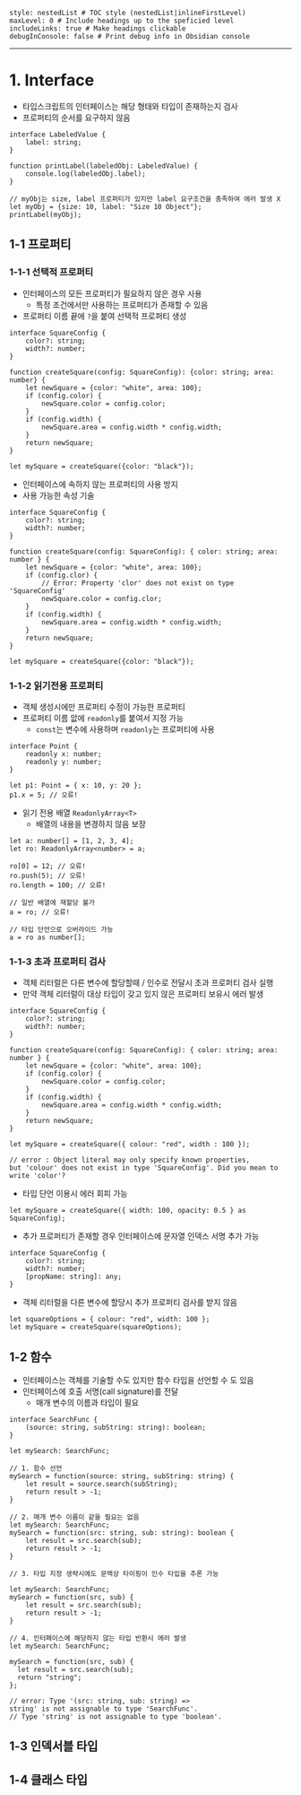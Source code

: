 ```table-of-contents
style: nestedList # TOC style (nestedList|inlineFirstLevel)
maxLevel: 0 # Include headings up to the speficied level
includeLinks: true # Make headings clickable
debugInConsole: false # Print debug info in Obsidian console
```
---
# 1. Interface
- 타입스크립트의 인터페이스는 해당 형태와 타입이 존재하는지 검사
- 프로퍼티의 순서를 요구하지 않음
```
interface LabeledValue {
    label: string;
}

function printLabel(labeledObj: LabeledValue) {
    console.log(labeledObj.label);
}

// myObj는 size, label 프로퍼티가 있지만 label 요구조건을 충족하여 에러 발생 X
let myObj = {size: 10, label: "Size 10 Object"};
printLabel(myObj);
```

## 1-1 프로퍼티
### 1-1-1 선택적 프로퍼티
- 인터페이스의 모든 프로퍼티가 필요하지 않은 경우 사용
	- 특정 조건에서만 사용하는 프로퍼티가 존재할 수 있음
- 프로퍼티 이름 끝에 `?`을 붙여 선택적 프로퍼티 생성
```
interface SquareConfig {
    color?: string;
    width?: number;
}

function createSquare(config: SquareConfig): {color: string; area: number} {
    let newSquare = {color: "white", area: 100};
    if (config.color) {
        newSquare.color = config.color;
    }
    if (config.width) {
        newSquare.area = config.width * config.width;
    }
    return newSquare;
}

let mySquare = createSquare({color: "black"});
```

- 인터페이스에 속하지 않는 프로퍼티의 사용 방지
- 사용 가능한 속성 기술
```
interface SquareConfig {
    color?: string;
    width?: number;
}

function createSquare(config: SquareConfig): { color: string; area: number } {
    let newSquare = {color: "white", area: 100};
    if (config.clor) {
        // Error: Property 'clor' does not exist on type 'SquareConfig'
        newSquare.color = config.clor;
    }
    if (config.width) {
        newSquare.area = config.width * config.width;
    }
    return newSquare;
}

let mySquare = createSquare({color: "black"});
```

### 1-1-2 읽기전용 프로퍼티
- 객체 생성시에만 프로퍼티 수정이 가능한 프로퍼티
- 프로퍼티 이름 앖에 `readonly`를 붙여서 지정 가능
	- `const`는 변수에 사용하며 `readonly`는 프로퍼티에 사용
```
interface Point {
    readonly x: number;
    readonly y: number;
}

let p1: Point = { x: 10, y: 20 };
p1.x = 5; // 오류!
```

- 읽기 전용 배열 `ReadonlyArray<T>`
	- 배열의 내용을 변경하지 않음 보장
```
let a: number[] = [1, 2, 3, 4];
let ro: ReadonlyArray<number> = a;

ro[0] = 12; // 오류!
ro.push(5); // 오류!
ro.length = 100; // 오류!

// 일반 배열에 재할당 불가
a = ro; // 오류!

// 타입 단언으로 오버라이드 가능
a = ro as number[];
```

### 1-1-3 초과 프로퍼티 검사
- 객체 리터럴은 다른 변수에 할당할때 / 인수로 전달시 초과 프로퍼티 검사 실행
- 만약 객체 리터럴이 대상 타입이 갖고 있지 않은 프로퍼티 보유시 에러 발생
```
interface SquareConfig {
    color?: string;
    width?: number;
}

function createSquare(config: SquareConfig): { color: string; area: number } {
    let newSquare = {color: "white", area: 100};
    if (config.color) {
        newSquare.color = config.color;
    }
    if (config.width) {
        newSquare.area = config.width * config.width;
    }
    return newSquare;
}

let mySquare = createSquare({ colour: "red", width : 100 });

// error : Object literal may only specify known properties, 
but 'colour' does not exist in type 'SquareConfig'. Did you mean to write 'color'?
```

- 타입 단언 이용시 에러 회피 가능
```
let mySquare = createSquare({ width: 100, opacity: 0.5 } as SquareConfig);
```

- 추가 프로퍼티가 존재할 경우 인터페이스에 문자열 인덱스 서명 추가 가능
```
interface SquareConfig {
    color?: string;
    width?: number;
    [propName: string]: any;
}
```

- 객체 리터럴을 다른 변수에 할당시 추가 프로퍼티 검사를 받지 않음
```
let squareOptions = { colour: "red", width: 100 };
let mySquare = createSquare(squareOptions);
```

## 1-2 함수
- 인터페이스는 객체를 기술할 수도 있지만 함수 타입을 선언할 수 도 있음
- 인터페이스에 호출 서명(call signature)를 전달
	- 매개 변수의 이름과 타입이 필요
```
interface SearchFunc {
    (source: string, subString: string): boolean;
}

let mySearch: SearchFunc;

// 1. 함수 선언 
mySearch = function(source: string, subString: string) {
    let result = source.search(subString);
    return result > -1;
}

// 2. 매개 변수 이름이 같을 필요는 없음
let mySearch: SearchFunc;
mySearch = function(src: string, sub: string): boolean {
    let result = src.search(sub);
    return result > -1;
}

// 3. 타입 지정 생략시에도 문맥상 타이핑이 인수 타입을 추론 가능

let mySearch: SearchFunc;
mySearch = function(src, sub) {
    let result = src.search(sub);
    return result > -1;
}

// 4. 인터페이스에 해당하지 않는 타입 반환시 에러 발생
let mySearch: SearchFunc;

mySearch = function(src, sub) {
  let result = src.search(sub);
  return "string";
};

// error: Type '(src: string, sub: string) => 
string' is not assignable to type 'SearchFunc'.
// Type 'string' is not assignable to type 'boolean'.
```

## 1-3 인덱서블 타입

## 1-4 클래스 타입 